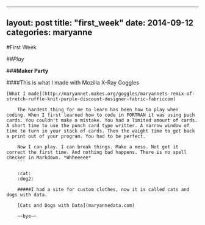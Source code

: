 
---
layout: post
title:  "first_week"
date:   2014-09-12
categories: maryanne
---

#First Week

##*Play*

###**Maker Party**

####This is what I made with Mozilla X-Ray Goggles

	[What I made](http://maryannet.makes.org/goggles/maryannets-remix-of-stretch-ruffle-knit-purple-discount-designer-fabric-fabriccom)
```
	The hardest thing for me to learn has been how to play when coding. When I first learned how to code in FORTRAN it was using puch cards. You couldn't make a mistake. You had a limited amount of cards. A short time to use the punch card type writter. A narrow window of time to turn in your stack of cards. Then the waight time to get back a print out of your program. You had to be perfect.

	Now I can play. I can break things. Make a mess. Not get it correct the first time. And nothing bad happens. There is no spell checker in Markdown. *Whheeeee*
	```

	:cat:
	:dog2:

	#####I had a site for custom clothes, now it is called cats and dogs with data.

	[Cats and Dogs with Data](maryannedata.com)

	~~bye~~